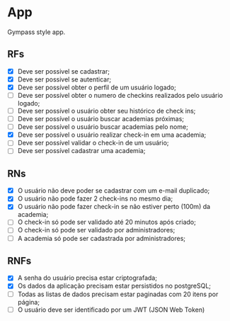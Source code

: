 # App

Gympass style app.

## RFs

- [x] Deve ser possivel se cadastrar;
- [X] Deve ser possivel se autenticar;
- [X] Deve ser possível obter o perfil de um usuário logado;
- [ ] Deve ser possível obter o numero de checkins realizados pelo usuário logado;
- [ ] Deve ser possível o usuário obter seu histórico de check ins;
- [ ] Deve ser possível o usuário buscar academias próximas;
- [ ] Deve ser possível o usuário buscar academias pelo nome;
- [X] Deve ser possível o usuário realizar check-in em uma academia;
- [ ] Deve ser possível validar o check-in de um usuário;
- [ ] Deve ser possível cadastrar uma academia;

## RNs

- [x] O usuário não deve poder se cadastrar com um e-mail duplicado;
- [x] O usuário não pode fazer 2 check-ins no mesmo dia;
- [X] O usuário não pode fazer check-in se não estiver perto (100m) da academia;
- [ ] O check-in só pode ser validado até 20 minutos após criado;
- [ ] O check-in só pode ser validado por administradores;
- [ ] A academia só pode ser cadastrada por administradores;

## RNFs

- [x] A senha do usuário precisa estar criptografada;
- [x] Os dados da aplicação precisam estar persistidos no postgreSQL;
- [ ] Todas as listas de dados precisam estar paginadas com 20 itens por página;
- [ ] O usuário deve ser identificado por um JWT (JSON Web Token)
